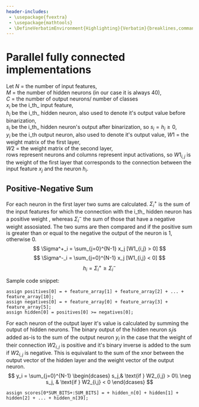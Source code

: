 ```yaml
---
header-includes:
 - \usepackage{fvextra}
 - \usepackage{mathtools}
 - \DefineVerbatimEnvironment{Highlighting}{Verbatim}{breaklines,commandchars=\\\{\}}
---
```


# Parallel fully connected implementations
Let $N$ = the number of input features,  
$M$ = the number of hidden neurons (in our case it is always 40),  
$C$ = the number of output neurons/ number of classes  
$x_i$ be the i_th_ input feature,  
$h_i$ be the i_th_ hidden neuron, also used to denote it's output value
before binarization,  
$s_i$ be the i_th_ hidden neuron's output after binarization, so $s_i =
h_i \ge 0$,  
$y_i$ be the i_th output neuron, also used to denote it's output value,
$W1$ = the weight matrix of the first layer,  
$W2$ = the weight matrix of the second layer,  
rows represent neurons and columns represent input activations,
so $W1_{i,j}$ is the weight of the first layer that corresponds to the
connection between the input feature $x_j$ and the neuron $h_i$.


## Positive-Negative Sum
For each neuron in the first layer two sums are calculated. $\Sigma^+_i$
is the sum of the input features for which the connection with the i_th_
hidden neuron has a positive weight , whereas $\Sigma^-_i$ the sum of
those that have a negative weight assosiated. The two sums are then
compared and if the positive sum is greater than or equal to the
negative the output of the neuron is 1, otherwise 0.
$$ \Sigma^+_i = \sum_{j=0}^{N-1} x_j [W1_{i,j} > 0] $$
$$ \Sigma^-_i = \sum_{j=0}^{N-1} x_j [W1_{i,j} < 0] $$
$$ h_i = \Sigma^+_i \ge \Sigma^-_i $$

Sample code snippet:
```{.verilog}
assign positives[0] = + feature_array[1] + feature_array[2] + ... + feature_array[10];
assign negatives[0] = + feature_array[0] + feature_array[3] + feature_array[5];
assign hidden[0] = positives[0] >= negatives[0];
```

For each neuron of the output layer it's value is calculated by summing
the output of hidden neurons. The binary output of the hidden neuron $s_j$is added as-is to the sum of the output neuron $y_i$ in the case that the weight of their connection $W2_{i,j}$ is positive and it's binary inverse is added to the sum if $W2_{i,j}$ is negative. This is equivalant to the sum of the xnor between the output vector of the hidden layer and the weight vector of the output neuron.
$$
y_i = \sum_{j=0}^{N-1} \begin{dcases}
    s_j,& \text{if } W2_{i,j} > 0\\
    \neg s_j,              & \text{if } W2_{i,j} < 0
\end{dcases}
$$

```{.verilog}
assign scores[0*SUM_BITS+:SUM_BITS] = + hidden_n[0] + hidden[1] + hidden[2] + ... + hidden_n[39];
```

